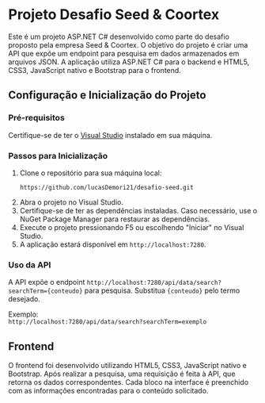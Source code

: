 <h1>Projeto Desafio Seed & Coortex</h1>

<p>Este é um projeto ASP.NET C# desenvolvido como parte do desafio proposto pela empresa Seed & Coortex. O objetivo do projeto é criar uma API que expõe um endpoint para pesquisa em dados armazenados em arquivos JSON. A aplicação utiliza ASP.NET C# para o backend e HTML5, CSS3, JavaScript nativo e Bootstrap para o frontend.</p>

<h2>Configuração e Inicialização do Projeto</h2>

<h3>Pré-requisitos</h3>

<p>Certifique-se de ter o <a href="https://visualstudio.microsoft.com/">Visual Studio</a> instalado em sua máquina.</p>

<h3>Passos para Inicialização</h3>

<ol>
    <li>Clone o repositório para sua máquina local:
        <pre><code>https://github.com/lucasDemori21/desafio-seed.git</code></pre>
    </li>
    <li>Abra o projeto no Visual Studio.</li>
    <li>Certifique-se de ter as dependências instaladas. Caso necessário, use o NuGet Package Manager para restaurar as dependências.</li>
    <li>Execute o projeto pressionando F5 ou escolhendo "Iniciar" no Visual Studio.</li>
    <li>A aplicação estará disponível em <code>http://localhost:7280</code>.</li>
</ol>

<h3>Uso da API</h3>

<p>A API expõe o endpoint <code>http://localhost:7280/api/data/search?searchTerm={conteudo}</code> para pesquisa. Substitua <code>{conteudo}</code> pelo termo desejado.</p>

<p>Exemplo:
    <br>
    <code>http://localhost:7280/api/data/search?searchTerm=exemplo</code>
</p>

<h2>Frontend</h2>

<p>O frontend foi desenvolvido utilizando HTML5, CSS3, JavaScript nativo e Bootstrap. Após realizar a pesquisa, uma requisição é feita à API, que retorna os dados correspondentes. Cada bloco na interface é preenchido com as informações encontradas para o conteúdo solicitado.</p>

